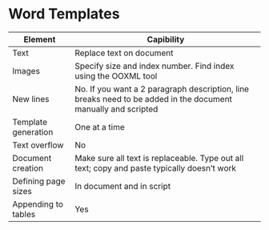 # Word Templates

| Element             | Capibility                                                                                                    |
| ------------------- | ------------------------------------------------------------------------------------------------------------- |
| Text                | Replace text on document                                                                                      |
| Images              | Specify size and index number. Find index using the OOXML tool                                                |
| New lines           | No. If you want a 2 paragraph description, line breaks need to be added in the document manually and scripted |
| Template generation | One at a time                                                                                                 |
| Text overflow       | No                                                                                                            |
| Document creation   | Make sure all text is replaceable. Type out all text; copy and paste typically doesn’t work                   |
| Defining page sizes | In document and in script                                                                                     |
| Appending to tables | Yes                                                                                                           |
